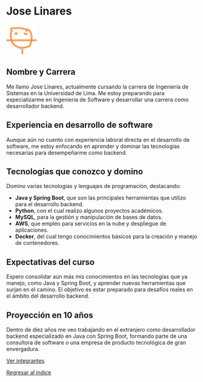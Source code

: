 # Jose Linares

![Jose Linares](linares.jpg)

## Nombre y Carrera

Me llamo Jose Linares, actualmente cursando la carrera de Ingeniería de Sistemas en la Universidad de Lima. Me estoy preparando para especializarme en Ingeniería de Software y desarrollar una carrera como desarrollador backend.

## Experiencia en desarrollo de software

Aunque aún no cuento con experiencia laboral directa en el desarrollo de software, me estoy enfocando en aprender y dominar las tecnologías necesarias para desempeñarme como backend.

## Tecnologías que conozco y domino

Domino varias tecnologías y lenguajes de programación, destacando:

- **Java y Spring Boot**, que son las principales herramientas que utilizo para el desarrollo backend.
- **Python**, con el cual realizo algunos proyectos académicos.
- **MySQL**, para la gestión y manipulación de bases de datos.
- **AWS**, que empleo para servicios en la nube y despliegue de aplicaciones.
- **Docker**, del cual tengo conocimientos básicos para la creación y manejo de contenedores.

## Expectativas del curso

Espero consolidar aún más mis conocimientos en las tecnologías que ya manejo, como Java y Spring Boot, y aprender nuevas herramientas que surjan en el camino. El objetivo es estar preparado para desafíos reales en el ámbito del desarrollo backend.

## Proyección en 10 años

Dentro de diez años me veo trabajando en el extranjero como desarrollador backend especializado en Java con Spring Boot, formando parte de una consultora de software o una empresa de producto tecnológica de gran envergadura.

[Ver integrantes](../integrantes.md)

[Regresar al índice](../../README.md)
